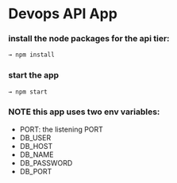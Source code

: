 # Devops API App


### install the node packages for the api tier:
```sh
→ npm install
```

### start the app
```sh
→ npm start
```

###  NOTE this app uses two env variables:

- PORT: the listening PORT
- DB_USER
- DB_HOST
- DB_NAME
- DB_PASSWORD
- DB_PORT

